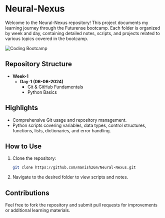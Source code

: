 # Neural-Nexus

Welcome to the Neural-Nexus repository! This project documents my learning journey through the Futurense bootcamp. Each folder is organized by week and day, containing detailed notes, scripts, and projects related to various topics covered in the bootcamp.

![Coding Bootcamp](https://github.com/manish26m/Neural-Nexus/blob/main/path/to/image.png)

## Repository Structure

- **Week-1**
  - **Day-1 (06-06-2024)**
    - Git & GitHub Fundamentals
    - Python Basics

## Highlights

- Comprehensive Git usage and repository management.
- Python scripts covering variables, data types, control structures, functions, lists, dictionaries, and error handling.

## How to Use

1. Clone the repository:
   ```bash
   git clone https://github.com/manish26m/Neural-Nexus.git
   ```
2. Navigate to the desired folder to view scripts and notes.

## Contributions

Feel free to fork the repository and submit pull requests for improvements or additional learning materials.





